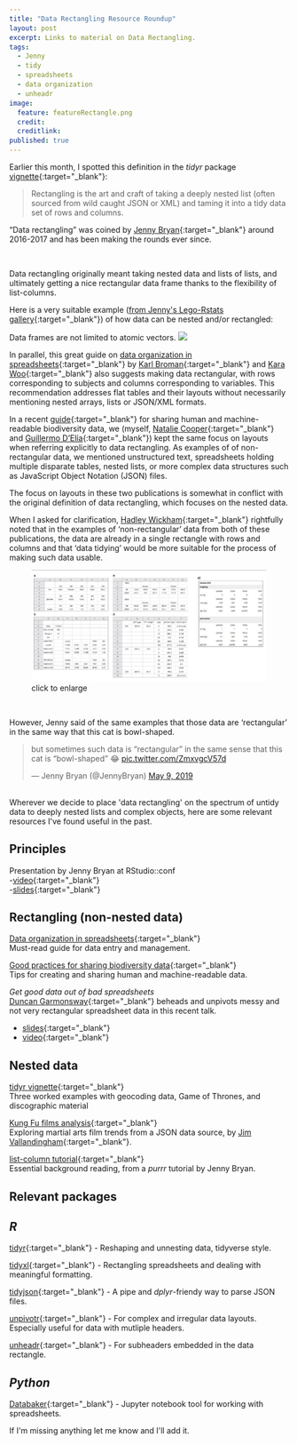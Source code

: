 ```yaml
---
title: "Data Rectangling Resource Roundup"
layout: post
excerpt: Links to material on Data Rectangling. 
tags:
  - Jenny
  - tidy
  - spreadsheets
  - data organization
  - unheadr
image:
  feature: featureRectangle.png
  credit: 
  creditlink: 
published: true
---
```


Earlier this month, I spotted this definition in the _tidyr_ package [vignette](https://tidyr.tidyverse.org/dev/articles/rectangle.html){:target="_blank"}:

> Rectangling is the art and craft of taking a deeply nested list (often sourced from wild caught JSON or XML) and taming it into a tidy data set of rows and columns.   

“Data rectangling” was coined by [Jenny Bryan](https://twitter.com/JennyBryan){:target="_blank"} around 2016-2017 and has been making the rounds ever since.

<script async class="speakerdeck-embed" data-slide="2" data-id="b17d10a4f8d84b768caa82fdacfa2e05" data-ratio="1.33333333333333" src="//speakerdeck.com/assets/embed.js"></script>  
<br>

Data rectangling originally meant taking nested data and lists of lists, and ultimately getting a nice rectangular data frame thanks to the flexibility of list-columns.

Here is a very suitable example ([from Jenny's Lego-Rstats gallery](https://github.com/jennybc/lego-rstats){:target="_blank"}) of how data can be nested and/or rectangled:

Data frames are not limited to atomic vectors.
<img src="https://raw.githubusercontent.com/jennybc/lego-rstats/master/lego-rstats_013-smaller.jpg" > 

In parallel, this great guide on [data organization in spreadsheets](https://doi.org/10.1080/00031305.2017.1375989){:target="_blank"} 
by [Karl Broman](https://twitter.com/kwbroman){:target="_blank"} and [Kara Woo](https://twitter.com/kara_woo){:target="_blank"} also suggests making data rectangular, with rows corresponding to subjects and columns corresponding to variables. This recommendation addresses flat tables and their layouts without necessarily mentioning nested arrays, lists or JSON/XML formats.

In a recent [guide](https://doi.org/10.4404/hystrix-00133-2018){:target="_blank"} for sharing human and machine-readable biodiversity data, we (myself, [Natalie Cooper](https://twitter.com/nhcooper123){:target="_blank"} and [Guillermo D’Elía](https://twitter.com/GuillermoDElia){:target="_blank"}) kept the same focus on layouts when referring explicitly to data rectangling. As examples of of non-rectangular data, we mentioned unstructured text, spreadsheets holding multiple disparate tables, nested lists, or more complex data structures such as JavaScript Object Notation (JSON) files.

The focus on layouts in these two publications is somewhat in conflict with the original definition of data rectangling, which focuses on the nested data.

When I asked for clarification, [Hadley Wickham](https://twitter.com/hadleywickham){:target="_blank"} rightfully noted that in the examples of ‘non-rectangular’ data from both of these publications, the data are already in a single rectangle with rows and columns and that ‘data tidying’ would be more suitable for the process of making such data usable. 

<figure>
    <a href="/images/rectfigs.png"><img src="/images/rectfigs.png"></a>
        <figcaption>click to enlarge</figcaption>
</figure>
<br>

However, Jenny said of the same examples that those data are ‘rectangular’ in the same way that this cat is bowl-shaped.

<blockquote class="twitter-tweet" data-conversation="none" data-lang="en"><p lang="en" dir="ltr">but sometimes such data is “rectangular” in the same sense that this cat is “bowl-shaped” 😂 <a href="https://t.co/ZmxvgcV57d">pic.twitter.com/ZmxvgcV57d</a></p>&mdash; Jenny Bryan (@JennyBryan) <a href="https://twitter.com/JennyBryan/status/1126582138344595456?ref_src=twsrc%5Etfw">May 9, 2019</a></blockquote>
<script async src="https://platform.twitter.com/widgets.js" charset="utf-8"></script>

<br>
Wherever we decide to place 'data rectangling' on the spectrum of untidy data to deeply nested lists and complex objects, here are some relevant resources I've found useful in the past. 


## Principles
Presentation by Jenny Bryan at RStudio::conf  
-[video](https://www.rstudio.com/resources/videos/data-rectangling/){:target="_blank"}  
-[slides](https://speakerdeck.com/jennybc/data-rectangling-1){:target="_blank"}  


## Rectangling (non-nested data) 

[Data organization in spreadsheets](https://doi.org/10.1080/00031305.2017.1375989){:target="_blank"}  
Must-read guide for data entry and management. 

[Good practices for sharing biodiversity data](https://doi.org/10.4404/hystrix-00133-2018){:target="_blank"}  
Tips for creating and sharing human and machine-readable data.

*Get good data out of bad spreadsheets*  
[Duncan Garmonsway](https://twitter.com/nacnudus){:target="_blank"} beheads and unpivots messy and not very rectangular spreadsheet data in this recent talk.

- [slides](https://docs.google.com/presentation/d/1tVwn_-QVGZTflnF9APiPACNvyAKqujdl6JmxmrdDjok/edit?usp=sharing){:target="_blank"}  
- [video](https://www.youtube.com/watch?v=PYAxTuPk1mc){:target="_blank"}  

## Nested data

[tidyr vignette](https://tidyr.tidyverse.org/dev/articles/rectangle.html){:target="_blank"}  
Three worked examples with geocoding data, Game of Thrones, and discographic material

[Kung Fu films analysis](https://vallandingham.me/shaw_bros_analysis.html){:target="_blank"}  
Exploring martial arts film trends from a JSON data source, by [Jim Vallandingham](https://twitter.com/vlandham){:target="_blank"}.

[list-column tutorial](https://jennybc.github.io/purrr-tutorial/ls13_list-columns.html){:target="_blank"}  
Essential background reading, from a _purrr_ tutorial by Jenny Bryan.

## Relevant packages

_R_
---
[tidyr](https://tidyr.tidyverse.org/dev/index.html){:target="_blank"} - Reshaping and unnesting data, tidyverse style.  

[tidyxl](https://github.com/nacnudus/tidyxl){:target="_blank"} - Rectangling spreadsheets and dealing with meaningful formatting.

[tidyjson](https://github.com/sailthru/tidyjson){:target="_blank"} - A pipe and _dplyr_-friendy way to parse JSON files.

[unpivotr](https://github.com/nacnudus/unpivotr){:target="_blank"} - For complex and irregular data layouts. Especially useful for data with mutliple headers.

[unheadr](https://github.com/luisDVA/unheadr){:target="_blank"} - For subheaders embedded in the data rectangle.

_Python_
---
[Databaker](https://databaker.sensiblecode.io/){:target="_blank"} - Jupyter notebook tool for working with spreadsheets.




If I'm missing anything let me know and I'll add it.

